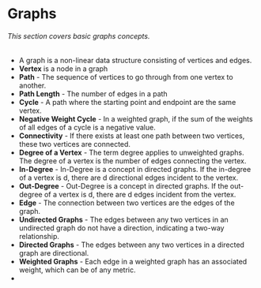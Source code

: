# Graphs
###### This section covers basic graphs concepts. 

- A graph is a non-linear data structure consisting of vertices and edges. 
- **Vertex** is a node in a graph
- **Path** - The sequence of vertices to go through from one vertex to another.
- **Path Length** - The number of edges in a path
- **Cycle** - A path where the starting point and endpoint are the same vertex.
- **Negative Weight Cycle** - In a weighted graph, if the sum of the weights of all edges of a cycle is a negative value.
- **Connectivity** - If there exists at least one path between two vertices, these two vertices are connected.
- **Degree of a Vertex** - The term degree applies to unweighted graphs. The degree of a vertex is the number of edges connecting the vertex.
- **In-Degree** - In-Degree is a concept in directed graphs. If the in-degree of a vertex is d, there are d directional edges incident to the vertex.
- **Out-Degree** - Out-Degree is a concept in directed graphs. If the out-degree of a vertex is d, there are d edges incident from the vertex.
- **Edge** - The connection between two vertices are the edges of the graph.
- **Undirected Graphs** - The edges between any two vertices in an undirected graph do not have a direction, indicating a two-way relationship.
- **Directed Graphs** - The edges between any two vertices in a directed graph are directional.
- **Weighted Graphs** - Each edge in a weighted graph has an associated weight, which can be of any metric.
- 
